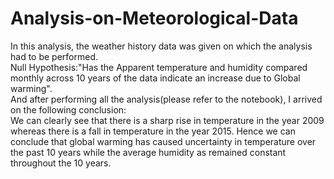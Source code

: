# Analysis-on-Meteorological-Data
In this analysis, the weather history data was given on which the analysis had to be performed.</br>
Null Hypothesis:"Has the Apparent temperature and humidity compared monthly across 10 years of the data indicate an increase due to Global warming".</br>
And after performing all the analysis(please refer to the notebook), I arrived on the following conclusion:<br>
We can clearly see that there is a sharp rise in temperature in the year 2009 whereas there is a fall in temperature in the year 2015. Hence we can conclude that global warming has caused uncertainty in temperature over the past 10 years while the average humidity as remained constant throughout the 10 years.

